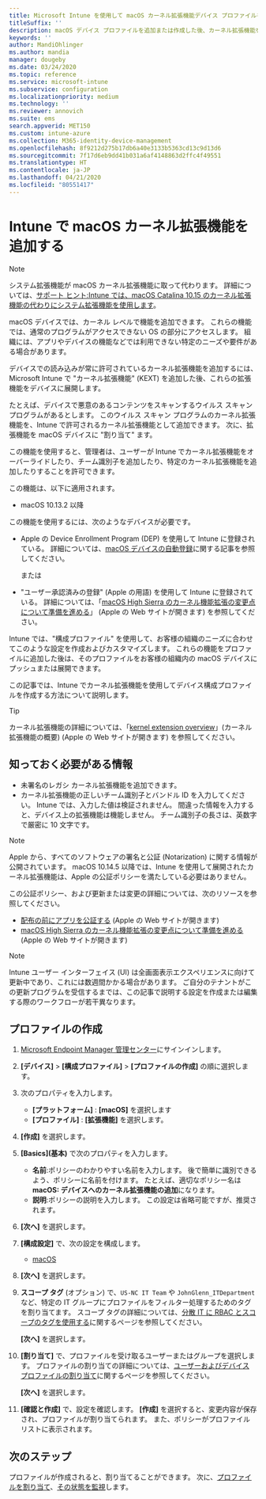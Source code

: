 ```yaml
---
title: Microsoft Intune を使用して macOS カーネル拡張機能デバイス プロファイルを作成する - Azure | Microsoft Docs
titleSuffix: ''
description: macOS デバイス プロファイルを追加または作成した後、カーネル拡張機能を構成して、Microsoft Intune でのユーザーによるオーバーライド、チーム識別子の追加、バンドルとチーム識別子を許可します。
keywords: ''
author: MandiOhlinger
ms.author: mandia
manager: dougeby
ms.date: 03/24/2020
ms.topic: reference
ms.service: microsoft-intune
ms.subservice: configuration
ms.localizationpriority: medium
ms.technology: ''
ms.reviewer: annovich
ms.suite: ems
search.appverid: MET150
ms.custom: intune-azure
ms.collection: M365-identity-device-management
ms.openlocfilehash: 8f9212d275b17db6a40e3133b5363cd13c9d13d6
ms.sourcegitcommit: 7f17d6eb9dd41b031a6af4148863d2ffc4f49551
ms.translationtype: HT
ms.contentlocale: ja-JP
ms.lasthandoff: 04/21/2020
ms.locfileid: "80551417"
---
```

# <a name="add-macos-kernel-extensions-in-intune"></a>Intune で macOS カーネル拡張機能を追加する

> [!NOTE]
> システム拡張機能が macOS カーネル拡張機能に取って代わります。 詳細については、[サポート ヒント:Intune では、macOS Catalina 10.15 のカーネル拡張機能の代わりにシステム拡張機能を使用します](https://techcommunity.microsoft.com/t5/intune-customer-success/support-tip-using-system-extensions-instead-of-kernel-extensions/ba-p/1191413)。

macOS デバイスでは、カーネル レベルで機能を追加できます。 これらの機能では、通常のプログラムがアクセスできない OS の部分にアクセスします。 組織には、アプリやデバイスの機能などでは利用できない特定のニーズや要件がある場合があります。 

デバイスでの読み込みが常に許可されているカーネル拡張機能を追加するには、Microsoft Intune で "カーネル拡張機能" (KEXT) を追加した後、これらの拡張機能をデバイスに展開します。

たとえば、デバイスで悪意のあるコンテンツをスキャンするウイルス スキャン プログラムがあるとします。 このウイルス スキャン プログラムのカーネル拡張機能を、Intune で許可されるカーネル拡張機能として追加できます。 次に、拡張機能を macOS デバイスに "割り当て" ます。

この機能を使用すると、管理者は、ユーザーが Intune でカーネル拡張機能をオーバーライドしたり、チーム識別子を追加したり、特定のカーネル拡張機能を追加したりすることを許可できます。

この機能は、以下に適用されます。

- macOS 10.13.2 以降

この機能を使用するには、次のようなデバイスが必要です。

- Apple の Device Enrollment Program (DEP) を使用して Intune に登録されている。 詳細については、[macOS デバイスの自動登録](../enrollment/device-enrollment-program-enroll-macos.md)に関する記事を参照してください。

  または

- "ユーザー承認済みの登録" (Apple の用語) を使用して Intune に登録されている。 詳細については、「[macOS High Sierra のカーネル機能拡張の変更点について準備を進める](https://support.apple.com/en-us/HT208019)」 (Apple の Web サイトが開きます) を参照してください。

Intune では、"構成プロファイル" を使用して、お客様の組織のニーズに合わせてこのような設定を作成およびカスタマイズします。 これらの機能をプロファイルに追加した後は、そのプロファイルをお客様の組織内の macOS デバイスにプッシュまたは展開できます。

この記事では、Intune でカーネル拡張機能を使用してデバイス構成プロファイルを作成する方法について説明します。

> [!TIP]
> カーネル拡張機能の詳細については、「[kernel extension overview](https://developer.apple.com/library/archive/documentation/Darwin/Conceptual/KernelProgramming/Extend/Extend.html)」(カーネル拡張機能の概要) (Apple の Web サイトが開きます) を参照してください。

## <a name="what-you-need-to-know"></a>知っておく必要がある情報

- 未署名のレガシ カーネル拡張機能を追加できます。
- カーネル拡張機能の正しいチーム識別子とバンドル ID を入力してください。 Intune では、入力した値は検証されません。 間違った情報を入力すると、デバイス上の拡張機能は機能しません。 チーム識別子の長さは、英数字で厳密に 10 文字です。 

> [!NOTE]
> Apple から、すべてのソフトウェアの署名と公証 (Notarization) に関する情報が公開されています。 macOS 10.14.5 以降では、Intune を使用して展開されたカーネル拡張機能は、Apple の公証ポリシーを満たしている必要はありません。
>
> この公証ポリシー、および更新または変更の詳細については、次のリソースを参照してください。
>
> - [配布の前にアプリを公証する](https://developer.apple.com/documentation/security/notarizing_your_app_before_distribution) (Apple の Web サイトが開きます) 
> - [macOS High Sierra のカーネル機能拡張の変更点について準備を進める](https://support.apple.com/en-us/HT208019) (Apple の Web サイトが開きます)

> [!NOTE]
> Intune ユーザー インターフェイス (UI) は全画面表示エクスペリエンスに向けて更新中であり、これには数週間かかる場合があります。 ご自分のテナントがこの更新プログラムを受信するまでは、この記事で説明する設定を作成または編集する際のワークフローが若干異なります。

## <a name="create-the-profile"></a>プロファイルの作成

1. [Microsoft Endpoint Manager 管理センター](https://go.microsoft.com/fwlink/?linkid=2109431)にサインインします。
2. **[デバイス]**  >  **[構成プロファイル]**  >  **[プロファイルの作成]** の順に選択します。
3. 次のプロパティを入力します。

    - **[プラットフォーム]** : **[macOS]** を選択します
    - **[プロファイル]** : **[拡張機能]** を選択します。

4. **[作成]** を選択します。
5. **[Basics]\(基本\)** で次のプロパティを入力します。

    - **名前**:ポリシーのわかりやすい名前を入力します。 後で簡単に識別できるよう、ポリシーに名前を付けます。 たとえば、適切なポリシー名は **macOS: デバイスへのカーネル拡張機能の追加**になります。
    - **説明**:ポリシーの説明を入力します。 この設定は省略可能ですが、推奨されます。

6. **[次へ]** を選択します。

7. **[構成設定]** で、次の設定を構成します。

    - [macOS](kernel-extensions-settings-macos.md)

8. **[次へ]** を選択します。
9. **スコープ タグ** (オプション) で、`US-NC IT Team` や `JohnGlenn_ITDepartment` など、特定の IT グループにプロファイルをフィルター処理するためのタグを割り当てます。 スコープ タグの詳細については、[分散 IT に RBAC とスコープのタグを使用する](../fundamentals/scope-tags.md)に関するページを参照してください。

    **[次へ]** を選択します。

10. **[割り当て]** で、プロファイルを受け取るユーザーまたはグループを選択します。 プロファイルの割り当ての詳細については、[ユーザーおよびデバイス プロファイルの割り当て](device-profile-assign.md)に関するページを参照してください。

    **[次へ]** を選択します。

11. **[確認と作成]** で、設定を確認します。 **[作成]** を選択すると、変更内容が保存され、プロファイルが割り当てられます。 また、ポリシーがプロファイル リストに表示されます。

## <a name="next-steps"></a>次のステップ

プロファイルが作成されると、割り当てることができます。 次に、[プロファイルを割り当て](device-profile-assign.md)、[その状態を監視](device-profile-monitor.md)します。
